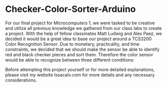 # Checker-Color-Sorter-Arduino
For our final project for Microcomputers 1, we were tasked to be creative and utilize all  previous knowledge we gathered from our class labs to create a project. With the help of fellow classmates Matt Ludwig and Alex Paez, we decided it would be a great idea to base our project around a TCS3200 Color Recognition Sensor. Due to monetary, practicality, and time constraints, we decided that we should make the sensor be able to identify red and black checker pieces and sort them. Therefore the color sensor would be able to recognize between three different conditions:

Before attempting this project yourself or for more detailed explanations, please visit my website Issacalv.com for more details and any necessary considerations.

